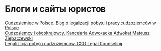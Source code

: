# Блоги и сайты юристов

[Cudzoziemiec w Polsce. Blog o legalizacji pobytu i pracy cudzoziemców w Polsce](http://cudzoziemiecwpolsce.pl/)  
[Cudzoziemcy i obcokrajowcy. Kancelaria Adwokacka Adwokat Mateusz Ziębaczewski](http://adwokat-radca-prawny.pl/cudzoziemcy-i-obcokrajowcy)  
[Legalizacja pobytu cudzoziemców. CGO Legal Counseling](https://cgolegal.pl/uslugi/dzial-prawa-imigracyjnego/legalizacja-pobytu-cudzoziemcow/#)  